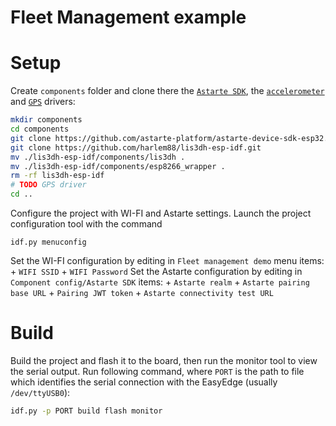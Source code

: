 # Fleet Management example

# Setup

Create `components` folder and clone there the [`Astarte SDK`](https://github.com/astarte-platform/astarte-device-sdk-esp32.git), the [`accelerometer`](https://github.com/harlem88/lis3dh-esp-idf.git) and [`GPS`](TODO) drivers:

``` bash
mkdir components
cd components
git clone https://github.com/astarte-platform/astarte-device-sdk-esp32.git ./astarte
git clone https://github.com/harlem88/lis3dh-esp-idf.git
mv ./lis3dh-esp-idf/components/lis3dh .
mv ./lis3dh-esp-idf/components/esp8266_wrapper .
rm -rf lis3dh-esp-idf
# TODO GPS driver
cd ..
```

Configure the project with WI-FI and Astarte settings.
Launch the project configuration tool with the command
```
idf.py menuconfig
```
Set the WI-FI configuration by editing in `Fleet management demo` menu items:
    + `WIFI SSID`
    + `WIFI Password`
Set the Astarte configuration by editing in `Component config/Astarte SDK` items:
    + `Astarte realm`
    + `Astarte pairing base URL`
    + `Pairing JWT token`
    + `Astarte connectivity test URL`


# Build

Build the project and flash it to the board, then run the monitor tool to view the serial output.
Run following command, where `PORT` is the path to file which identifies the serial connection with the EasyEdge (usually `/dev/ttyUSB0`):
```bash
idf.py -p PORT build flash monitor
```